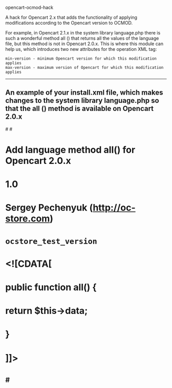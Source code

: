 opencart-ocmod-hack

A hack for Opencart 2.x that adds the functionality of applying modifications according to the Opencart version to OCMOD.

For example, in Opencart 2.1.x in the system library language.php there is such a wonderful method all () that returns all the values ​​of the language file, but this method is not in Opencart 2.0.x. This is where this module can help us, which introduces two new attributes for the operation XML tag:

    min-version - minimum Opencart version for which this modification applies
    max-version - maximum version of Opencart for which this modification applies
---
An example of your install.xml file, which makes changes to the system library language.php so that the all () method is available on Opencart 2.0.x
---
#<?xml version="1.0" encoding="utf-8"?>
#<modification>
#    <name>Add language method all() for Opencart 2.0.x</name>
#    <version>1.0</version>
#    <author>Sergey Pechenyuk (http://oc-store.com)</author>
#	  <code>ocstore_test_version</code>
#	  <file path="system/library/language.php">	
#		  <operation min-version="2.0.0" max-version="2.0.3.1">
#			  <search trim="true"><![CDATA[public function load($filename) {]]></search>
#			  <add position="before" trim="true"><![CDATA[
#				  public function all() {
#					  return $this->data;
#				  }
#			  ]]></add>
#		  </operation>
#	  </file>
#</modification>
---
